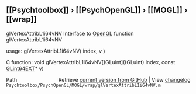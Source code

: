 ## [[Psychtoolbox]] &#8250; [[PsychOpenGL]] &#8250; [[MOGL]] &#8250; [[wrap]]

glVertexAttribL1i64vNV  Interface to [OpenGL](OpenGL) function glVertexAttribL1i64vNV  
  
usage:  glVertexAttribL1i64vNV( index, v )  
  
C function:  void glVertexAttribL1i64vNV[(GLuint]((GLuint) index, const [GLint64EXT](GLint64EXT)\* v)  




<div class="code_header" style="text-align:right;">
  <span style="float:left;">Path&nbsp;&nbsp;</span> <span class="counter">Retrieve <a href=
  "https://raw.github.com/Psychtoolbox-3/Psychtoolbox-3/beta/Psychtoolbox/PsychOpenGL/MOGL/wrap/glVertexAttribL1i64vNV.m">current version from GitHub</a> | View <a href=
  "https://github.com/Psychtoolbox-3/Psychtoolbox-3/commits/beta/Psychtoolbox/PsychOpenGL/MOGL/wrap/glVertexAttribL1i64vNV.m">changelog</a></span>
</div>
<div class="code">
  <code>Psychtoolbox/PsychOpenGL/MOGL/wrap/glVertexAttribL1i64vNV.m</code>
</div>

